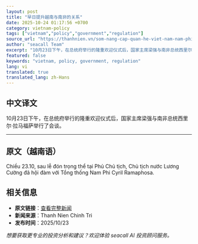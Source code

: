 ```yaml
---
layout: post
title: "早日提升越南与南非的关系"
date: 2025-10-24 01:17:56 +0700
category: vietnam-policy
tags: ["vietnam","policy","government","regulation"]
source_url: "https://thanhnien.vn/som-nang-cap-quan-he-viet-nam-nam-phi-18525102322123187.htm"
author: "seacall Team"
excerpt: "10月23日下午，在总统府举行的隆重欢迎仪式后，国家主席梁强与南非总统西里尔·拉马福萨举行了会谈。..."
featured: false
keywords: "vietnam, policy, government, regulation"
lang: vi
translated: true
translated_lang: zh-Hans
---
```


## 中文译文

10月23日下午，在总统府举行的隆重欢迎仪式后，国家主席梁强与南非总统西里尔·拉马福萨举行了会谈。

---

## 原文（越南语）

Chiều 23.10, sau lễ đ&oacute;n trọng thể tại Phủ Chủ tịch, Chủ tịch nước Lương Cường đ&atilde; hội đ&agrave;m với Tổng thống Nam Phi Cyril Ramaphosa.

## 相关信息

- **原文链接**：[查看完整新闻](https://thanhnien.vn/som-nang-cap-quan-he-viet-nam-nam-phi-18525102322123187.htm)
- **新闻来源**：Thanh Nien Chinh Tri
- **发布时间**：2025/10/23

*想要获取更专业的投资分析和建议？欢迎体验 seacall AI 投资顾问服务。*